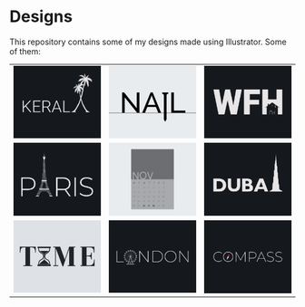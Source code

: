 # Designs
This repository contains some of my designs made using Illustrator.
Some of them:
<table>
    <tr>
      <td><img src="2020-12/png/25.12.2020.png"></td>
      <td><img src="2020-11/png/24.11.2020.png"></td>
      <td><img src="2021-01/png/05.01.2021.png"></td>
    </tr>
    <tr>
      <td><img src="2020-12/png/18.12.2020.png"></td>
      <td><img src="2020-11/png/26.11.2020.png"></td>
      <td><img src="2020-12/png/14.12.2020.png"></td>
    </tr>
    <tr>
      <td><img src="2020-11/png/16.11.2020.png"></td>
      <td><img src="2020-12/png/16.12.2020.png"></td>
      <td><img src="2020-12/png/12.12.2020.png"></td>
    </tr>
</table>
